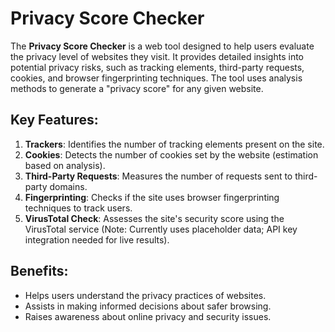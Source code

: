 # Privacy Score Checker

The **Privacy Score Checker** is a web tool designed to help users evaluate the privacy level of websites they visit. It provides detailed insights into potential privacy risks, such as tracking elements, third-party requests, cookies, and browser fingerprinting techniques. The tool uses analysis methods to generate a "privacy score" for any given website.

## Key Features:

1.  **Trackers**: Identifies the number of tracking elements present on the site.
2.  **Cookies**: Detects the number of cookies set by the website (estimation based on analysis).
3.  **Third-Party Requests**: Measures the number of requests sent to third-party domains.
4.  **Fingerprinting**: Checks if the site uses browser fingerprinting techniques to track users.
5.  **VirusTotal Check**: Assesses the site's security score using the VirusTotal service (Note: Currently uses placeholder data; API key integration needed for live results).

## Benefits:

*   Helps users understand the privacy practices of websites.
*   Assists in making informed decisions about safer browsing.
*   Raises awareness about online privacy and security issues.
